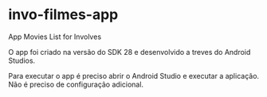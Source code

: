 # invo-filmes-app
App Movies List for Involves

O app foi criado na versão do SDK 28 e desenvolvido a treves do Android Studios.

Para executar o app é preciso abrir o Android Studio e executar a aplicação. Não é preciso de configuração adicional.

